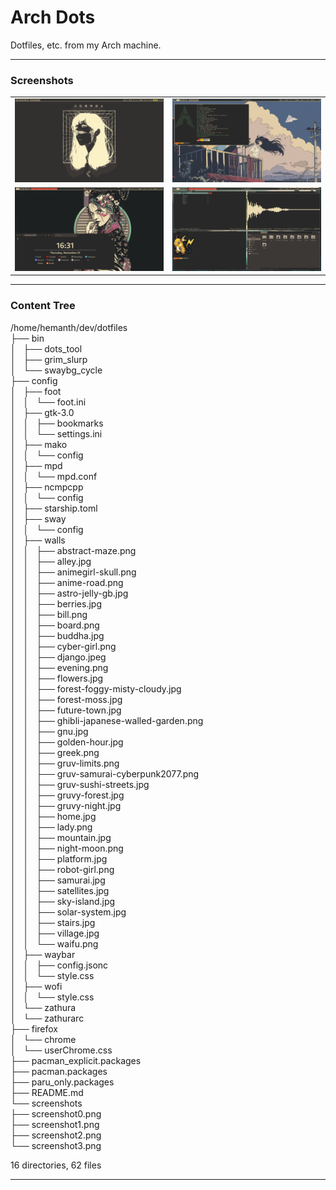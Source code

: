 # Arch Dots

Dotfiles, etc. from my Arch machine.

---
### Screenshots

|     |     |
|:---:|:---:|
|![](https://github.com/HeMan-98/arch-dots/blob/master/screenshots/screenshot0.png)|![](https://github.com/HeMan-98/arch-dots/blob/master/screenshots/screenshot1.png)|
|![](https://github.com/HeMan-98/arch-dots/blob/master/screenshots/screenshot2.png)|![](https://github.com/HeMan-98/arch-dots/blob/master/screenshots/screenshot3.png)|

---
### Content Tree

/home/hemanth/dev/dotfiles  
├── bin  
│   ├── dots_tool  
│   ├── grim_slurp  
│   └── swaybg_cycle  
├── config  
│   ├── foot  
│   │   └── foot.ini  
│   ├── gtk-3.0  
│   │   ├── bookmarks  
│   │   └── settings.ini  
│   ├── mako  
│   │   └── config  
│   ├── mpd  
│   │   └── mpd.conf  
│   ├── ncmpcpp  
│   │   └── config  
│   ├── starship.toml  
│   ├── sway  
│   │   └── config  
│   ├── walls  
│   │   ├── abstract-maze.png  
│   │   ├── alley.jpg  
│   │   ├── animegirl-skull.png  
│   │   ├── anime-road.png  
│   │   ├── astro-jelly-gb.jpg  
│   │   ├── berries.jpg  
│   │   ├── bill.png  
│   │   ├── board.png  
│   │   ├── buddha.jpg  
│   │   ├── cyber-girl.png  
│   │   ├── django.jpeg  
│   │   ├── evening.png  
│   │   ├── flowers.jpg  
│   │   ├── forest-foggy-misty-cloudy.jpg  
│   │   ├── forest-moss.jpg  
│   │   ├── future-town.jpg  
│   │   ├── ghibli-japanese-walled-garden.png  
│   │   ├── gnu.jpg  
│   │   ├── golden-hour.jpg  
│   │   ├── greek.png  
│   │   ├── gruv-limits.png  
│   │   ├── gruv-samurai-cyberpunk2077.png  
│   │   ├── gruv-sushi-streets.jpg  
│   │   ├── gruvy-forest.jpg  
│   │   ├── gruvy-night.jpg  
│   │   ├── home.jpg  
│   │   ├── lady.png  
│   │   ├── mountain.jpg  
│   │   ├── night-moon.png  
│   │   ├── platform.jpg  
│   │   ├── robot-girl.png  
│   │   ├── samurai.jpg  
│   │   ├── satellites.jpg  
│   │   ├── sky-island.jpg  
│   │   ├── solar-system.jpg  
│   │   ├── stairs.jpg  
│   │   ├── village.jpg  
│   │   └── waifu.png  
│   ├── waybar  
│   │   ├── config.jsonc  
│   │   └── style.css  
│   ├── wofi  
│   │   └── style.css  
│   └── zathura  
│       └── zathurarc  
├── firefox  
│   └── chrome  
│       └── userChrome.css  
├── pacman_explicit.packages  
├── pacman.packages  
├── paru_only.packages  
├── README.md  
└── screenshots  
    ├── screenshot0.png  
    ├── screenshot1.png  
    ├── screenshot2.png  
    └── screenshot3.png  
  
16 directories, 62 files  

---

